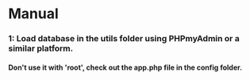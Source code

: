 # Manual

### 1: Load database in the utils folder using PHPmyAdmin or a similar platform.

#### Don't use it with 'root', check out the app.php file in the config folder.
